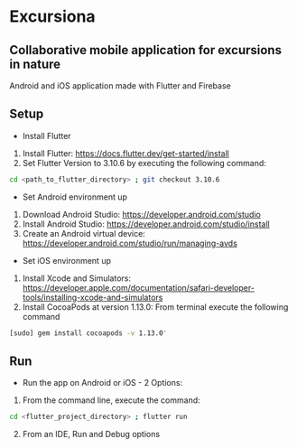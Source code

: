 # Excursiona

## Collaborative mobile application for excursions in nature

Android and iOS application made with Flutter and Firebase

## Setup

- Install Flutter

1. Install Flutter: https://docs.flutter.dev/get-started/install
2. Set Flutter Version to 3.10.6 by executing the following command:
```sh
cd <path_to_flutter_directory> ; git checkout 3.10.6
```

- Set Android environment up

1. Download Android Studio: https://developer.android.com/studio
2. Install Android Studio: https://developer.android.com/studio/install
3. Create an Android virtual device: https://developer.android.com/studio/run/managing-avds

- Set iOS environment up

1. Install Xcode and Simulators: https://developer.apple.com/documentation/safari-developer-tools/installing-xcode-and-simulators
2. Install CocoaPods at version 1.13.0:
From terminal execute the following command
```sh
[sudo] gem install cocoapods -v 1.13.0'
```

## Run

- Run the app on Android or iOS - 2 Options:
1. From the command line, execute the command:
```sh
cd <flutter_project_directory> ; flutter run
```
2. From an IDE, Run and Debug options

